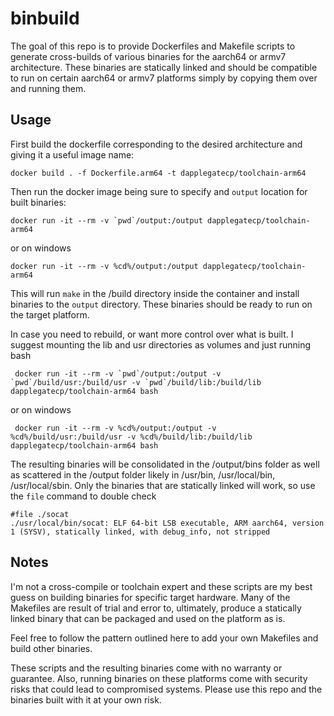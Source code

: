 # binbuild
The goal of this repo is to provide Dockerfiles and Makefile scripts to generate cross-builds of various binaries for the aarch64 or armv7 architecture. These 
binaries are statically linked and should be compatible to run on certain aarch64 or armv7 platforms simply by copying them over and running them.

## Usage
First build the dockerfile corresponding to the desired architecture and giving 
it a useful image name:
```
docker build . -f Dockerfile.arm64 -t dapplegatecp/toolchain-arm64
```

Then run the docker image being sure to specify and `output` location for built binaries:
```
docker run -it --rm -v `pwd`/output:/output dapplegatecp/toolchain-arm64
```
or on windows
```
docker run -it --rm -v %cd%/output:/output dapplegatecp/toolchain-arm64
```

This will run `make` in the /build directory inside the container and install binaries to the `output` directory. These binaries should be ready to run on the target platform.

In case you need to rebuild, or want more control over what is built. I suggest mounting the lib and usr directories as volumes and just running bash

```
 docker run -it --rm -v `pwd`/output:/output -v `pwd`/build/usr:/build/usr -v `pwd`/build/lib:/build/lib dapplegatecp/toolchain-arm64 bash
 ```
or on windows
```
 docker run -it --rm -v %cd%/output:/output -v %cd%/build/usr:/build/usr -v %cd%/build/lib:/build/lib dapplegatecp/toolchain-arm64 bash
 ```

 The resulting binaries will be consolidated in the /output/bins folder as well as scattered in the /output folder likely in
 /usr/bin, /usr/local/bin, /usr/local/sbin. Only the binaries that are statically linked will work, so use the `file` command to double check
```
#file ./socat
./usr/local/bin/socat: ELF 64-bit LSB executable, ARM aarch64, version 1 (SYSV), statically linked, with debug_info, not stripped
```

## Notes
I'm not a cross-compile or toolchain expert and these scripts are my best guess on building binaries for specific target hardware. Many of the Makefiles are result of trial and error to, ultimately, produce a statically linked binary that can be packaged and used on the platform as is. 

Feel free to follow the pattern outlined here to add your own Makefiles and build other binaries.  

These scripts and the resulting binaries come with no warranty or guarantee. Also, running binaries on these platforms come with security risks that could lead to compromised systems. Please use this repo and the binaries built with it at your own risk.
